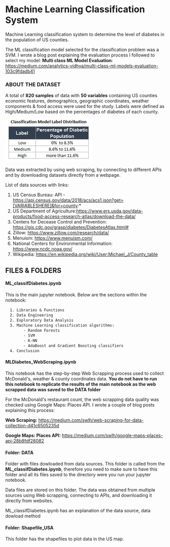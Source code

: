 # Machine Learning Classification System
Machine Learning classification system to determine the level of diabetes in the population of US counties.


The ML classification model selected for the classification problem was a SVM. I wrote a blog post explaining the evaluation process I followed to select my model: 
**Multi class ML Model Evaluation**: https://medium.com/analytics-vidhya/multi-class-ml-models-evaluation-103c9fdadb41


### ABOUT THE DATASET
A total of **820 samples** of data with **50 variables** containing US counties economic features, demographics, geographic coordinates, weather components & food access were used for the study. Labels were defined as High/Medium/Low based on the percentages of diabetes of each county.

![alt text](https://github.com/Francismorales/ML_classif_diabetes/blob/master/images/Label_Distribution2.PNG)

Data was extracted by using web scraping, by connecting to different APIs and by downloading datasets directly from a webpage. 

List of data sources with links:

1. US Census Bureau: API - https://api.census.gov/data/2018/acs/acs1.json?get=[VARIABLESHERE]&for=county:*
2. US Department of Agriculture:https://www.ers.usda.gov/data-products/food-access-research-atlas/download-the-data/
3. Centers for Decease Control and Prevention: https://gis.cdc.gov/grasp/diabetes/DiabetesAtlas.html#
4. Zillow: https://www.zillow.com/research/data/
5. Menuism: https://www.menuism.com/
6. National Centers for Environmental Information: https://www.ncdc.noaa.gov/
7. Wikipedia: https://en.wikipedia.org/wiki/User:Michael_J/County_table

## FILES & FOLDERS

#### ML_classifDiabetes.ipynb

This is the main jupyter notebook. Below are the sections within the notebook: 

      1. Libraries & Functions
      2. Data Engineering
      2. Exploratory Data Analysis
      3. Machine Learning classification algorithms: 
            - Random Forests 
            - SVM 
            - K-NN 
            - AdaBoost and Gradient Boosting classifiers
      4. Conclusion 

#### MLDiabetes_WebScraping.ipynb

This notebook has the step-by-step Web Scrapping process used to collect McDonald's, weather & county coordinates data. 
**You do not have to run this notebook to replicate the results of the main notebook as the web scrapped data was saved to the DATA folder**

For the McDonald's restaurant count, the web scrapping data quality was checked using Google Maps: Places API. I wrote a couple of blog posts explaining this process: 

**Web Scraping:**  https://medium.com/swlh/web-scraping-for-data-collection-d41c6505235d

**Google Maps: Places API:** https://medium.com/swlh/google-maps-places-api-28b8fdf28082



#### Folder: DATA
Folder with files dowloaded from data sources. This folder is called from the **ML_classifDiabetes.ipynb**, therefore you need to make sure to have this folder and all its files saved to the directory were you run your jupyter notebook. 

Data files are stored on this folder. The data was obtained from multiple sources using Web scrapping, connecting to APIs, and downloading it directly from websites. 

ML_classifDiabetes.ipynb has an explanation of the data source, data dowload method 


#### Folder: Shapefile_USA
This folder has the shapefiles  to plot data in the US map. 





